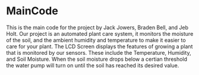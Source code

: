 # MainCode
This is the main code for the project by Jack Jowers, Braden Bell, and Jeb Holt.
Our project is an automated plant care system, it monitors the moisture of the soil, and the ambient humidity and temperature to make it easier to care for your plant. The LCD Screen displays the features of growing a plant that is monitored by our sensors. These include the Temperature, Humidity, and Soil Moisture. When the soil moisture drops below a certian threshold the water pump will turn on until the soil has reached its desired value.
